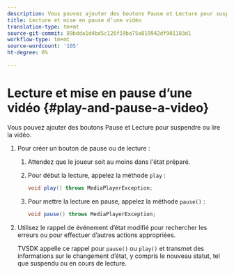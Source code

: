 ```yaml
---
description: Vous pouvez ajouter des boutons Pause et Lecture pour suspendre ou lire la vidéo.
title: Lecture et mise en pause d’une vidéo
translation-type: tm+mt
source-git-commit: 89bdda1d4bd5c126f19ba75a819942df901183d1
workflow-type: tm+mt
source-wordcount: '105'
ht-degree: 0%

---
```



# Lecture et mise en pause d’une vidéo {#play-and-pause-a-video}

Vous pouvez ajouter des boutons Pause et Lecture pour suspendre ou lire la vidéo.

1. Pour créer un bouton de pause ou de lecture :
   1. Attendez que le joueur soit au moins dans l&#39;état préparé.
   1. Pour début la lecture, appelez la méthode `play` :

      ```java
      void play() throws MediaPlayerException;
      ```

   1. Pour mettre la lecture en pause, appelez la méthode `pause()` :

      ```java
      void pause() throws MediaPlayerException;
      ```

1. Utilisez le rappel de événement d’état modifié pour rechercher les erreurs ou pour effectuer d’autres actions appropriées.

   TVSDK appelle ce rappel pour `pause()` ou `play()` et transmet des informations sur le changement d’état, y compris le nouveau statut, tel que suspendu ou en cours de lecture.


